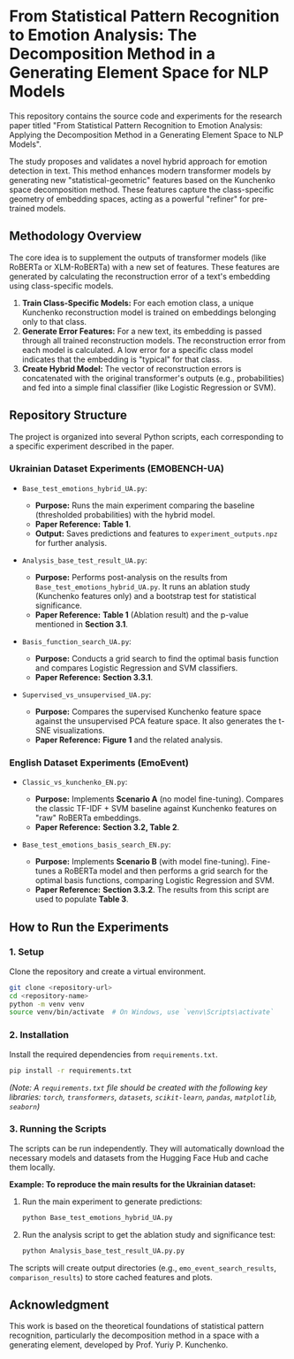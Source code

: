 # From Statistical Pattern Recognition to Emotion Analysis: The Decomposition Method in a Generating Element Space for NLP Models

This repository contains the source code and experiments for the research paper titled "From Statistical Pattern Recognition to Emotion Analysis: Applying the Decomposition Method in a Generating Element Space to NLP Models".

The study proposes and validates a novel hybrid approach for emotion detection in text. This method enhances modern transformer models by generating new "statistical-geometric" features based on the Kunchenko space decomposition method. These features capture the class-specific geometry of embedding spaces, acting as a powerful "refiner" for pre-trained models.

## Methodology Overview

The core idea is to supplement the outputs of transformer models (like RoBERTa or XLM-RoBERTa) with a new set of features. These features are generated by calculating the reconstruction error of a text's embedding using class-specific models.

1.  **Train Class-Specific Models:** For each emotion class, a unique Kunchenko reconstruction model is trained on embeddings belonging only to that class.
2.  **Generate Error Features:** For a new text, its embedding is passed through all trained reconstruction models. The reconstruction error from each model is calculated. A low error for a specific class model indicates that the embedding is "typical" for that class.
3.  **Create Hybrid Model:** The vector of reconstruction errors is concatenated with the original transformer's outputs (e.g., probabilities) and fed into a simple final classifier (like Logistic Regression or SVM).

## Repository Structure

The project is organized into several Python scripts, each corresponding to a specific experiment described in the paper.

### Ukrainian Dataset Experiments (EMOBENCH-UA)

*   `Base_test_emotions_hybrid_UA.py`:
    *   **Purpose:** Runs the main experiment comparing the baseline (thresholded probabilities) with the hybrid model.
    *   **Paper Reference:** **Table 1**.
    *   **Output:** Saves predictions and features to `experiment_outputs.npz` for further analysis.

*   `Analysis_base_test_result_UA.py`:
    *   **Purpose:** Performs post-analysis on the results from `Base_test_emotions_hybrid_UA.py`. It runs an ablation study (Kunchenko features only) and a bootstrap test for statistical significance.
    *   **Paper Reference:** **Table 1** (Ablation result) and the p-value mentioned in **Section 3.1**.

*   `Basis_function_search_UA.py`:
    *   **Purpose:** Conducts a grid search to find the optimal basis function and compares Logistic Regression and SVM classifiers.
    *   **Paper Reference:** **Section 3.3.1**.

*   `Supervised_vs_unsupervised_UA.py`:
    *   **Purpose:** Compares the supervised Kunchenko feature space against the unsupervised PCA feature space. It also generates the t-SNE visualizations.
    *   **Paper Reference:** **Figure 1** and the related analysis.

### English Dataset Experiments (EmoEvent)

*   `Classic_vs_kunchenko_EN.py`:
    *   **Purpose:** Implements **Scenario A** (no model fine-tuning). Compares the classic TF-IDF + SVM baseline against Kunchenko features on "raw" RoBERTa embeddings.
    *   **Paper Reference:** **Section 3.2, Table 2**.

*   `Base_test_emotions_basis_search_EN.py`:
    *   **Purpose:** Implements **Scenario B** (with model fine-tuning). Fine-tunes a RoBERTa model and then performs a grid search for the optimal basis functions, comparing Logistic Regression and SVM.
    *   **Paper Reference:** **Section 3.3.2**. The results from this script are used to populate **Table 3**.


## How to Run the Experiments

### 1. Setup

Clone the repository and create a virtual environment.

```bash
git clone <repository-url>
cd <repository-name>
python -m venv venv
source venv/bin/activate  # On Windows, use `venv\Scripts\activate`
```

### 2. Installation

Install the required dependencies from `requirements.txt`.

```bash
pip install -r requirements.txt
```
*(Note: A `requirements.txt` file should be created with the following key libraries: `torch`, `transformers`, `datasets`, `scikit-learn`, `pandas`, `matplotlib`, `seaborn`)*

### 3. Running the Scripts

The scripts can be run independently. They will automatically download the necessary models and datasets from the Hugging Face Hub and cache them locally.

**Example: To reproduce the main results for the Ukrainian dataset:**

1.  Run the main experiment to generate predictions:
    ```bash
    python Base_test_emotions_hybrid_UA.py
    ```
2.  Run the analysis script to get the ablation study and significance test:
    ```bash
    python Analysis_base_test_result_UA.py.py
    ```

The scripts will create output directories (e.g., `emo_event_search_results`, `comparison_results`) to store cached features and plots.

## Acknowledgment

This work is based on the theoretical foundations of statistical pattern recognition, particularly the decomposition method in a space with a generating element, developed by Prof. Yuriy P. Kunchenko.